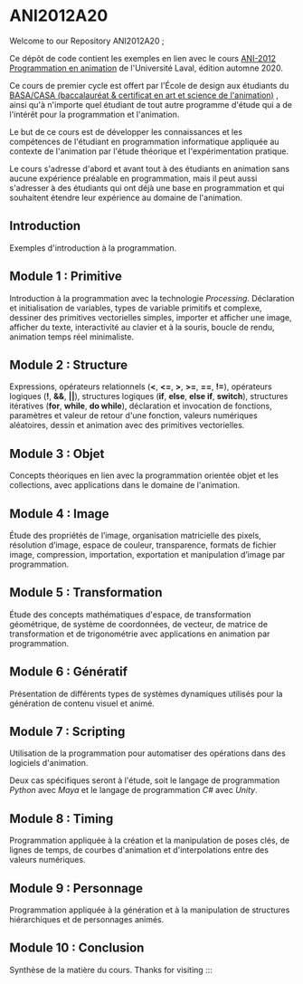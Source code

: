 # ANI2012A20
Welcome to our Repository ANI2012A20 ;

Ce dépôt de code contient les exemples en lien avec le cours [ANI-2012 Programmation en animation](https://www.distance.ulaval.ca/etudes/cours/programmation-en-animation) de l'Université Laval, édition automne 2020.

Ce cours de premier cycle est offert par l'École de design aux étudiants du [BASA/CASA (baccalauréat & certificat en art et science de l'animation)](https://www.design.ulaval.ca/programmes/baccalaureat-art-science-animation.html) , ainsi qu'à n'importe quel étudiant de tout autre programme d'étude qui a de l'intérêt pour la programmation et l'animation.

Le but de ce cours est de développer les connaissances et les compétences de l'étudiant en programmation informatique appliquée au contexte de l'animation par l'étude théorique et l'expérimentation pratique.

Le cours s'adresse d'abord et avant tout à des étudiants en animation sans aucune expérience préalable en programmation, mais il peut aussi s'adresser à des étudiants qui ont déjà une base en programmation et qui souhaitent étendre leur expérience au domaine de l'animation.

## Introduction

Exemples d'introduction à la programmation.

## Module 1 : Primitive

Introduction à la programmation avec la technologie *Processing*. Déclaration et initialisation de variables, types de variable primitifs et complexe, dessiner des primitives vectorielles simples, importer et afficher une image, afficher du texte, interactivité au clavier et à la souris, boucle de rendu, animation temps réel minimaliste.

## Module 2 : Structure

Expressions, opérateurs relationnels (**<**, **<=**, **>**, **>=**, **==**, **!=**), opérateurs logiques (**!**, **&&**, **||**), structures logiques (**if**, **else**, **else if**, **switch**), structures itératives (**for**, **while**, **do while**), déclaration et invocation de fonctions, paramètres et valeur de retour d'une fonction, valeurs numériques aléatoires, dessin et animation avec des primitives vectorielles.

## Module 3 : Objet

Concepts théoriques en lien avec la programmation orientée objet et les collections, avec applications dans le domaine de l'animation.

## Module 4 : Image

Étude des propriétés de l’image, organisation matricielle des pixels, résolution d’image, espace de couleur, transparence, formats de fichier image,  compression, importation, exportation et manipulation d’image par programmation.

## Module 5 : Transformation

Étude des concepts mathématiques d'espace, de transformation géométrique, de système de coordonnées, de vecteur, de matrice de transformation et de trigonométrie avec applications en animation par programmation.

## Module 6 : Génératif

Présentation de différents types de systèmes dynamiques utilisés pour la génération de contenu visuel et animé.

## Module 7 : Scripting

Utilisation de la programmation pour automatiser des opérations dans des logiciels d'animation.

Deux cas spécifiques seront à l'étude, soit le langage de programmation *Python* avec *Maya* et le langage de programmation *C#* avec *Unity*.

## Module 8 : Timing

Programmation appliquée à la création et la manipulation de poses clés, de lignes de temps, de courbes d'animation et d'interpolations entre des valeurs numériques.

## Module 9 : Personnage

Programmation appliquée à la génération et à la manipulation de structures hiérarchiques et de personnages animés.

## Module 10 : Conclusion

Synthèse de la matière du cours.
Thanks for visiting :::
